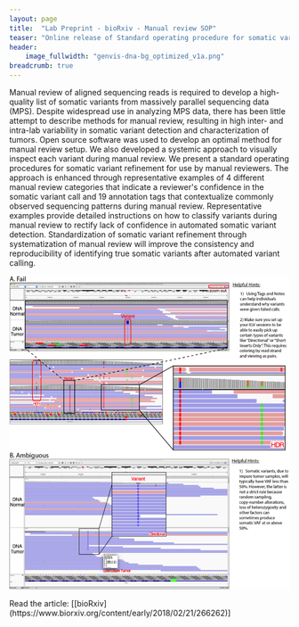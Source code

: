 ```yaml
---
layout: page
title:  "Lab Preprint - bioRxiv - Manual review SOP"
teaser: "Online release of Standard operating procedure for somatic variant refinement of tumor sequencing data led by Erica Barnell."
header:
    image_fullwidth: "genvis-dna-bg_optimized_v1a.png"
breadcrumb: true
---
```


Manual review of aligned sequencing reads is required to develop a high-quality list of somatic variants from massively parallel sequencing data (MPS). Despite widespread use in analyzing MPS data, there has been little attempt to describe methods for manual review, resulting in high inter- and intra-lab variability in somatic variant detection and characterization of tumors. Open source software was used to develop an optimal method for manual review setup. We also developed a systemic approach to visually inspect each variant during manual review. We present a standard operating procedures for somatic variant refinement for use by manual reviewers. The approach is enhanced through representative examples of 4 different manual review categories that indicate a reviewer's confidence in the somatic variant call and 19 annotation tags that contextualize commonly observed sequencing patterns during manual review. Representative examples provide detailed instructions on how to classify variants during manual review to rectify lack of confidence in automated somatic variant detection. Standardization of somatic variant refinement through systematization of manual review will improve the consistency and reproducibility of identifying true somatic variants after automated variant calling.

<div class="row">
    <div class="small-12 columns">
        <img src="/assets/img/news/ManualReviewSOP.png">
    </div>
</div>
<br>
Read the article: [[bioRxiv](https://www.biorxiv.org/content/early/2018/02/21/266262)]
